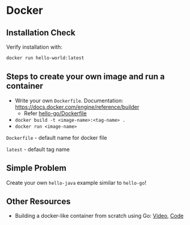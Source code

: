 # Docker

## Installation Check

Verify installation with:

```bash
docker run hello-world:latest
```

## Steps to create your own image and run a container

* Write your own `Dockerfile`. Documentation: <https://docs.docker.com/engine/reference/builder>
  - Refer [hello-go/Dockerfile](https://github.com/AgarwalConsulting/java-training/blob/master/code-samples/08-Docker/hello-go/Dockerfile)
* `docker build -t <image-name>:<tag-name> .`
* `docker run <image-name>`

`Dockerfile` - default name for docker file

`latest` - default tag name

## Simple Problem

Create your own `hello-java` example similar to `hello-go`!

## Other Resources

* Building a docker-like container from scratch using Go: [Video](https://www.youtube.com/watch?v=MHv6cWjvQjM&t=1316s), [Code](https://github.com/lizrice/containers-from-scratch)
